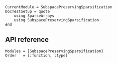 ```@meta
CurrentModule = SubspacePreservingSparsification
DocTestSetup = quote
    using SparseArrays
    using SubspacePreservingSparsification
end
```

## API reference
```@autodocs
Modules = [SubspacePreservingSparsification]
Order   = [:function, :type]
```